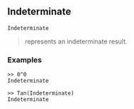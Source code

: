 ## Indeterminate

``` 
Indeterminate 
``` 
> represents an indeterminate result.
 
### Examples 
``` 
>> 0^0
Indeterminate

>> Tan(Indeterminate)
Indeterminate
```     
 